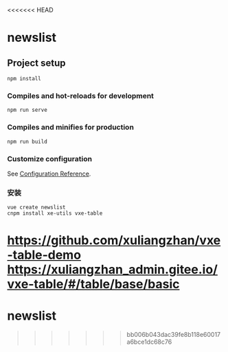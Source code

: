 <<<<<<< HEAD
# newslist

## Project setup
```
npm install
```

### Compiles and hot-reloads for development
```
npm run serve
```

### Compiles and minifies for production
```
npm run build
```

### Customize configuration
See [Configuration Reference](https://cli.vuejs.org/config/).

### 安装
```
vue create newslist
cnpm install xe-utils vxe-table
```


https://github.com/xuliangzhan/vxe-table-demo
https://xuliangzhan_admin.gitee.io/vxe-table/#/table/base/basic
=======
# newslist
>>>>>>> bb006b043dac39fe8b118e60017a6bce1dc68c76
